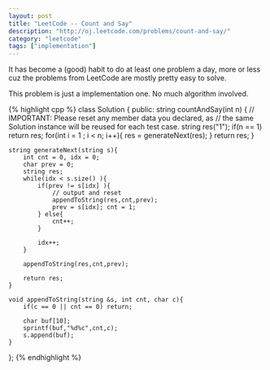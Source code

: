```yaml
---
layout: post
title: "LeetCode -- Count and Say"
description: "http://oj.leetcode.com/problems/count-and-say/"
category: "leetcode"
tags: ["implementation"]
---
```


It has become a (good) habit to do at least one problem a day, more or less cuz the problems from LeetCode are mostly pretty easy to solve.

This problem is just a implementation one. No much algorithm involved.

{% highlight cpp %}
class Solution {
public:
    string countAndSay(int n) {
        // IMPORTANT: Please reset any member data you declared, as
        // the same Solution instance will be reused for each test case.
        string res("1");
        if(n == 1) return res;
        for(int i = 1 ; i < n; i++){
            res = generateNext(res);
        }
        return res;
    }
    
    string generateNext(string s){
        int cnt = 0, idx = 0;
        char prev = 0;
        string res;
        while(idx < s.size() ){
            if(prev != s[idx] ){
                // output and reset
                appendToString(res,cnt,prev);
                prev = s[idx]; cnt = 1;
            } else{
                cnt++;
            }
            
            idx++;
        }
        
        appendToString(res,cnt,prev);
        
        return res;
    }
    
    void appendToString(string &s, int cnt, char c){
        if(c == 0 || cnt == 0) return;
        
        char buf[10];
        sprintf(buf,"%d%c",cnt,c);
        s.append(buf);
    }
};
{% endhighlight %}
